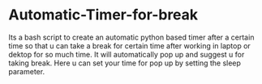 # Automatic-Timer-for-break
Its a bash script to create an automatic python based timer after a certain time so that u can take a break for certain time after working in laptop or dektop for so much time.
It will automatically pop up and suggest u for taking break.
Here u can set your time for pop up by setting the sleep parameter.

